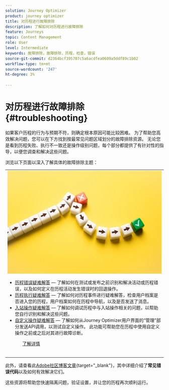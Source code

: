 ```yaml
---
solution: Journey Optimizer
product: journey optimizer
title: 对历程进行故障排除
description: 了解如何对历程进行故障排除
feature: Journeys
topic: Content Management
role: User
level: Intermediate
keywords: 故障排除，故障排除，历程，检查，错误
source-git-commit: d2364bcf395707c5a6acdfea0609a5ddf89c1b02
workflow-type: tm+mt
source-wordcount: '247'
ht-degree: 3%

---
```


# 对历程进行故障排除 {#troubleshooting}

如果客户历程的行为与预期不符，则确定根本原因可能比较困难。 为了帮助您高效解决问题，您可以在下方找到按最常见问题区域划分的故障排除资源。 无论您是看到历程失败、执行不一致还是操作级别问题，每个部分都提供了有针对性的指导，以便您调查和解决这些问题。

浏览以下页面以深入了解具体的故障排除主题：

<table style="table-layout:fixed">
<tr style="border: 0;">
  <td>
    <div><img alt="历程错误疑难解答" src="../assets/do-not-localize/troubleshooting.jpeg" /> 
    <br><ul><li><a href="../building-journeys/troubleshooting.md">历程错误疑难解答</a> — 了解如何在测试或发布之前识别和解决活动或历程错误，以及如何定义在历程活动发生错误时的回退操作。</li>
    <li><a href="../building-journeys/troubleshooting-execution.md">历程执行疑难解答</a> — 了解如何对历程事件进行疑难解答，检查用户档案是否进入您的历程，用户档案如何在历程中导航，以及是否发送了消息。</li>
     <li><a href="../building-journeys/troubleshooting-inbound.md">入站操作疑难解答</a> — 了解如何调试历程中与入站操作相关的问题，以帮助您自行识别和解决这些问题。</li>
     <li><a href="../action/troubleshoot-custom-action.md">自定义操作疑难解答</a> — 了解如何从Journey Optimizer用户界面的“管理”部分发送API调用，以测试自定义操作。 此功能可帮助您在历程中使用自定义操作之前或之后对其进行故障诊断。</li>
    <ul>
    <div>
     <a href="../integrations/ajo-integrations.md">了解详情</a></div>
    </div>
    <br>
  </td>
</tr>
</table>

<!--
* **[Troubleshoot journey errors](../building-journeys/troubleshooting.md)**
  Learn how to identify and resolve activity or journey errors before test or publication, and how to define a fallback action in case of an error in journey activities.

* **[Troubleshoot journey execution](../building-journeys/troubleshooting-execution.md)**
  Understand how to troubleshoot journey events, check if profiles entered your journey, how they navigate through it, and if messsages are sent.

* **[Troubleshoot inbound actions](../building-journeys/troubleshooting-inbound.md)**
  Learn how to debug issues related to inbound actions in a journey, in order to help you identify and resolve them on your own.

* **[Troubleshoot a custom action](../action/troubleshoot-custom-action.md)**
  Learn how to test your custom actions by sending API calls from the administration section of Journey Optimizer user interface. This capability helps you troubleshoot your custom actions before or after using them in a journey.

-->

此外，请查看此[Adobe社区博客文章](https://experienceleaguecommunities.adobe.com/t5/journey-optimizer-blogs/demystifying-adobe-journey-optimizer-error-codes-root-causes-and/ba-p/760884){target="_blank"}，其中详细介绍了&#x200B;**常见错误代码**&#x200B;以及如何有效解决它们。

这些资源将帮助您快速隔离问题，验证设置，并让您的历程再次顺利运行。

